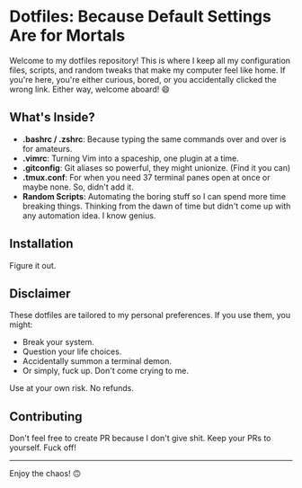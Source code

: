 # Dotfiles: Because Default Settings Are for Mortals

Welcome to my dotfiles repository! This is where I keep all my configuration files, scripts, and random tweaks that make my computer feel like home. If you're here, you're either curious, bored, or you accidentally clicked the wrong link. Either way, welcome aboard! 😄

## What's Inside?

- **.bashrc / .zshrc**: Because typing the same commands over and over is for amateurs.
- **.vimrc**: Turning Vim into a spaceship, one plugin at a time.
- **.gitconfig**: Git aliases so powerful, they might unionize. (Find it you can)
- **.tmux.conf**: For when you need 37 terminal panes open at once or maybe none. So, didn't add it.
- **Random Scripts**: Automating the boring stuff so I can spend more time breaking things. Thinking from the dawn of time but didn't come up with any automation idea. I know genius.

## Installation
Figure it out.
## Disclaimer

These dotfiles are tailored to my personal preferences. If you use them, you might:
- Break your system.
- Question your life choices.
- Accidentally summon a terminal demon.
- Or simply, fuck up. Don't come crying to me.

Use at your own risk. No refunds.

## Contributing

Don't feel free to create PR because I don't give shit. Keep your PRs to yourself. Fuck off!

---

Enjoy the chaos! 🙃
